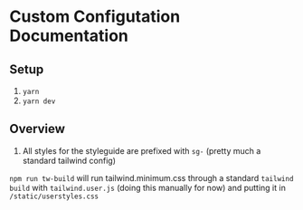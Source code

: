 # Custom Configutation Documentation

## Setup

1. `yarn`
2. `yarn dev`

## Overview

1. All styles for the styleguide are prefixed with `sg-` (pretty much a standard tailwind config)

`npm run tw-build` will run tailwind.minimum.css through a standard `tailwind build` with `tailwind.user.js` (doing this manually for now) and putting it in `/static/userstyles.css`

